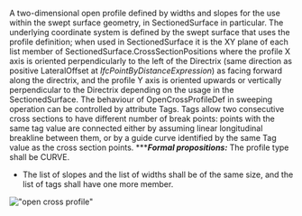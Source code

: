 A two-dimensional open profile defined by widths and slopes for the use within the swept surface geometry, in SectionedSurface in particular. The underlying coordinate system is defined by the swept surface that uses the profile definition; when used in SectionedSurface it is the XY plane of each list member of SectionedSurface.CrossSectionPositions where the profile X axis is oriented perpendicularly to the left of the Directrix (same direction as positive LateralOffset at _IfcPointByDistanceExpression_) as facing forward along the directrix, and the profile Y axis is oriented upwards or vertically perpendicular to the Directrix depending on the usage in the SectionedSurface.
The behaviour of OpenCrossProfileDef in sweeping operation can be controlled by attribute Tags. Tags allow two consecutive cross sections to have different number of break points: points with the same tag value are connected either by assuming linear longitudinal breakline between them, or by a guide curve identified by the same Tag value as the cross section points.
******Formal propositions:*** The profile type shall be CURVE.
* The list of slopes and the list of widths shall be of the same size, and the list of tags shall have one more member.

!["open cross profile"](../../../../../../figures/IfcOpenCrossProfileDef.png "Figure 1 &mdash; Open cross profile")
